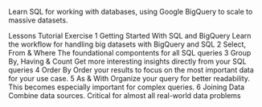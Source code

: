 Learn SQL for working with databases, using Google BigQuery to scale to massive datasets.

Lessons
Tutorial
Exercise
1
Getting Started With SQL and BigQuery
Learn the workflow for handling big datasets with BigQuery and SQL
2
Select, From & Where
The foundational compontents for all SQL queries
3
Group By, Having & Count
Get more interesting insights directly from your SQL queries
4
Order By
Order your results to focus on the most important data for your use case.
5
As & With
Organize your query for better readability. This becomes especially important for complex queries.
6
Joining Data
Combine data sources. Critical for almost all real-world data problems
